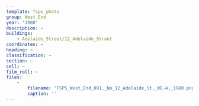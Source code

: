 ```yaml
---
template: fsps_photo
group: West_End
year: '1980'
description: ~
buildings:
    - Adelaide_Street/12_Adelaide_Street
coordinates: ~
heading: ~
classification: ~
section: ~
cell: ~
film_roll: ~
files:
    -
        filename: 'FSPS_West_End_091,_No_12_Adelaide_St,_WE-4,_1980.png'
        caption: ''
---
```

